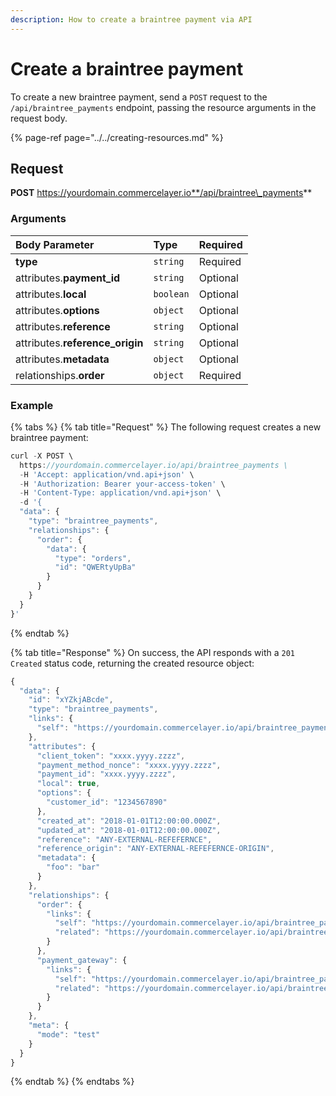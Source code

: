 ```yaml
---
description: How to create a braintree payment via API
---
```


# Create a braintree payment

To create a new braintree payment, send a `POST` request to the `/api/braintree_payments` endpoint, passing the resource arguments in the request body.

{% page-ref page="../../creating-resources.md" %}

## Request

**POST** https://yourdomain.commercelayer.io**/api/braintree\_payments**

### Arguments

| Body Parameter | Type | Required |
| :--- | :--- | :--- |
| **type** | `string` | Required |
| attributes.**payment\_id** | `string` | Optional |
| attributes.**local** | `boolean` | Optional |
| attributes.**options** | `object` | Optional |
| attributes.**reference** | `string` | Optional |
| attributes.**reference\_origin** | `string` | Optional |
| attributes.**metadata** | `object` | Optional |
| relationships.**order** | `object` | Required |

### Example

{% tabs %}
{% tab title="Request" %}
The following request creates a new braintree payment:

```javascript
curl -X POST \
  https://yourdomain.commercelayer.io/api/braintree_payments \
  -H 'Accept: application/vnd.api+json' \
  -H 'Authorization: Bearer your-access-token' \
  -H 'Content-Type: application/vnd.api+json' \
  -d '{
  "data": {
    "type": "braintree_payments",
    "relationships": {
      "order": {
        "data": {
          "type": "orders",
          "id": "QWERtyUpBa"
        }
      }
    }
  }
}'
```
{% endtab %}

{% tab title="Response" %}
On success, the API responds with a `201 Created` status code, returning the created resource object:

```javascript
{
  "data": {
    "id": "xYZkjABcde",
    "type": "braintree_payments",
    "links": {
      "self": "https://yourdomain.commercelayer.io/api/braintree_payments/xYZkjABcde"
    },
    "attributes": {
      "client_token": "xxxx.yyyy.zzzz",
      "payment_method_nonce": "xxxx.yyyy.zzzz",
      "payment_id": "xxxx.yyyy.zzzz",
      "local": true,
      "options": {
        "customer_id": "1234567890"
      },
      "created_at": "2018-01-01T12:00:00.000Z",
      "updated_at": "2018-01-01T12:00:00.000Z",
      "reference": "ANY-EXTERNAL-REFEFERNCE",
      "reference_origin": "ANY-EXTERNAL-REFEFERNCE-ORIGIN",
      "metadata": {
        "foo": "bar"
      }
    },
    "relationships": {
      "order": {
        "links": {
          "self": "https://yourdomain.commercelayer.io/api/braintree_payments/xYZkjABcde/relationships/order",
          "related": "https://yourdomain.commercelayer.io/api/braintree_payments/xYZkjABcde/order"
        }
      },
      "payment_gateway": {
        "links": {
          "self": "https://yourdomain.commercelayer.io/api/braintree_payments/xYZkjABcde/relationships/payment_gateway",
          "related": "https://yourdomain.commercelayer.io/api/braintree_payments/xYZkjABcde/payment_gateway"
        }
      }
    },
    "meta": {
      "mode": "test"
    }
  }
}
```
{% endtab %}
{% endtabs %}

